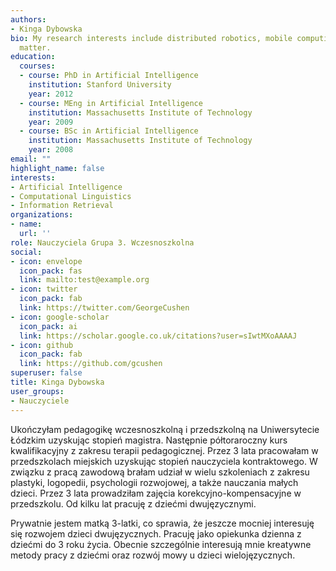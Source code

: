 ```yaml
---
authors:
- Kinga Dybowska
bio: My research interests include distributed robotics, mobile computing and programmable
  matter.
education:
  courses:
  - course: PhD in Artificial Intelligence
    institution: Stanford University
    year: 2012
  - course: MEng in Artificial Intelligence
    institution: Massachusetts Institute of Technology
    year: 2009
  - course: BSc in Artificial Intelligence
    institution: Massachusetts Institute of Technology
    year: 2008
email: ""
highlight_name: false
interests:
- Artificial Intelligence
- Computational Linguistics
- Information Retrieval
organizations:
- name:
  url: ''
role: Nauczyciela Grupa 3. Wczesnoszkolna
social:
- icon: envelope
  icon_pack: fas
  link: mailto:test@example.org
- icon: twitter
  icon_pack: fab
  link: https://twitter.com/GeorgeCushen
- icon: google-scholar
  icon_pack: ai
  link: https://scholar.google.co.uk/citations?user=sIwtMXoAAAAJ
- icon: github
  icon_pack: fab
  link: https://github.com/gcushen
superuser: false
title: Kinga Dybowska
user_groups:
- Nauczyciele
---
```


Ukończyłam pedagogikę wczesnoszkolną i przedszkolną na Uniwersytecie Łódzkim uzyskując stopień magistra. Następnie półtoraroczny kurs kwalifikacyjny z zakresu terapii pedagogicznej. Przez 3 lata pracowałam w przedszkolach miejskich uzyskując stopień nauczyciela kontraktowego. W związku z pracą zawodową  brałam udział w wielu szkoleniach z zakresu plastyki, logopedii, psychologii rozwojowej, a także nauczania małych dzieci.  Przez 3 lata prowadziłam zajęcia korekcyjno-kompensacyjne w przedszkolu. Od kilku lat pracuję z dziećmi dwujęzycznymi.

Prywatnie jestem matką 3-latki, co sprawia, że jeszcze mocniej interesuję się rozwojem dzieci dwujęzycznych. Pracuję jako opiekunka dzienna z dziećmi  do 3 roku życia. Obecnie szczególnie interesują mnie kreatywne metody pracy z dziećmi oraz rozwój mowy u dzieci wielojęzycznych.
